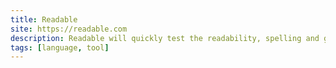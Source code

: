 ```yaml
---
title: Readable
site: https://readable.com
description: Readable will quickly test the readability, spelling and grammar of your text and show you how and where to make improvements.
tags: [language, tool]
---
```

